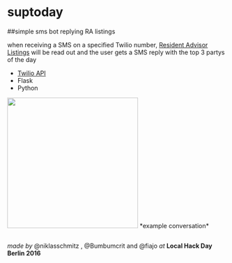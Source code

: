 # suptoday

##simple sms bot replying RA listings

when receiving a SMS on a specified Twilio number, [Resident Advisor Listings](https://www.residentadvisor.net/events.aspx) will be read out and the user gets a SMS reply with the top 3 partys of the day

- [Twilio API](https://www.twilio.com/docs/api)
- Flask
- Python


<img src="http://i.imgur.com/OeSZxhV.png" width="300">
*example conversation*

##

*made by* @niklasschmitz , @Bumbumcrit and @fiajo *at* 
**Local Hack Day Berlin 2016**
